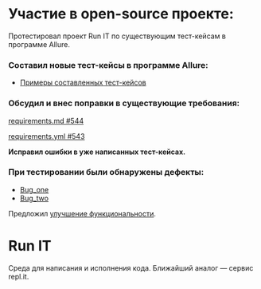 # Участие в open-source проекте:

Протестировал проект Run IT по существующим тест-кейсам в программе Allure.

### Составил новые тест-кейсы в программе Allure: 

* [Примеры составленных тест-кейсов](https://github.com/ViktorSmiryagin/Test_Runit/blob/main/test_case.md)

### Обсудил и внес поправки в существующие требования:
[requirements.md #544](https://github.com/hexlet-rus/runit/pull/544)

[requirements.yml #543](https://github.com/hexlet-rus/runit/pull/543)

**Исправил ошибки в уже написанных тест-кейсах.**

### При тестировании были обнаружены дефекты:
 

* [Bug_one](https://github.com/hexlet-rus/runit/issues/541)
* [Bug_two](https://github.com/hexlet-rus/runit/issues/540)

Предложил [улучшение функциональности](https://github.com/hexlet-rus/runit/issues/542).

# Run IT
Среда для написания и исполнения кода. Ближайший аналог — сервис repl.it.




